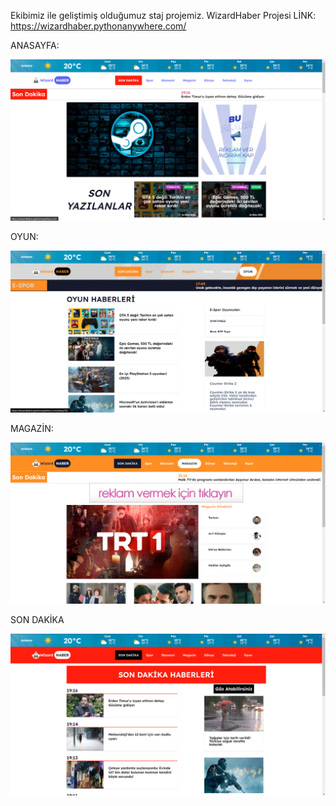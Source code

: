 Ekibimiz ile geliştimiş olduğumuz staj projemiz.
WizardHaber Projesi
LİNK: https://wizardhaber.pythonanywhere.com/

ANASAYFA:

![Preview](https://github.com/Uralozarslann/WizardHaber/blob/main/screenshots/1.png)

OYUN:

![Preview](https://github.com/Uralozarslann/WizardHaber/blob/main/screenshots/2.png)

MAGAZİN:

![Preview](https://github.com/Uralozarslann/WizardHaber/blob/main/screenshots/3.png)

SON DAKİKA

![Preview](https://github.com/Uralozarslann/WizardHaber/blob/main/screenshots/4.png)
